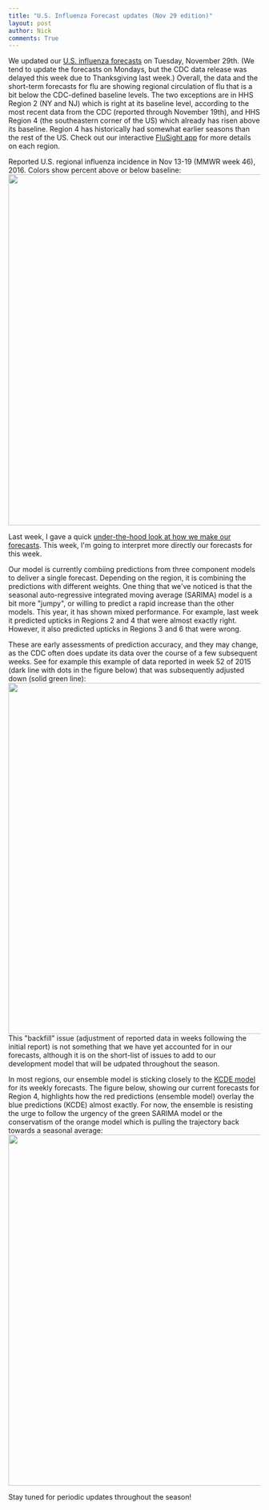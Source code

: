 ```yaml
---
title: "U.S. Influenza Forecast updates (Nov 29 edition)"
layout: post
author: Nick
comments: True
---
```


We updated our [U.S. influenza forecasts](https://reichlab.github.io/flusight/) on Tuesday, November 29th. (We tend to update the forecasts on Mondays, but the CDC data release was delayed this week due to Thanksgiving last week.) Overall, the data and the short-term forecasts for flu are showing regional circulation of flu that is a bit below the CDC-defined baseline levels. The two exceptions are in HHS Region 2 (NY and NJ) which is right at its baseline level, according to the most recent data from the CDC (reported through November 19th), and HHS Region 4 (the southeastern corner of the US) which already has risen above its baseline. Region 4 has historically had somewhat earlier seasons than the rest of the US. Check out our interactive [FluSight app](https://reichlab.github.io/flusight/) for more details on each region.

Reported U.S. regional influenza incidence in Nov 13-19 (MMWR week 46), 2016. Colors show percent above or below baseline:
<a href="https://reichlab.github.io/flusight/">
    <img class="img-responsive" width="700" src="https://reichlab.github.io/images/blog-figs/20161130-us-flu-map.png">
</a>

<!--more-->

Last week, I gave a quick [under-the-hood look at how we make our forecasts](https://reichlab.github.io/2016/11/23/introducing-flusight.html). This week, I'm going to interpret more directly our forecasts for this week.

Our model is currently combiing predictions from three component models to deliver a single forecast. Depending on the region, it is combining the predictions with different weights. One thing that we've noticed is that the seasonal auto-regressive integrated moving average (SARIMA) model is a bit more "jumpy", or willing to predict a rapid increase than the other models. This year, it has shown mixed performance. For example, last week it predicted upticks in Regions 2 and 4 that were almost exactly right. However, it also predicted upticks in Regions 3 and 6 that were wrong. 

These are early assessments of prediction accuracy, and they may change, as the CDC often does update its data over the course of a few subsequent weeks. See for example this example of data reported in week 52 of 2015 (dark line with dots in the figure below) that was subsequently adjusted down (solid green line):
<a href="https://reichlab.github.io/flusight/">
    <img class="img-responsive" width="700" src="https://reichlab.github.io/images/blog-figs/20161130-backfill-issue.png">
</a>
This "backfill" issue (adjustment of reported data in weeks following the initial report) is not something that we have yet accounted for in our forecasts, although it is on the short-list of issues to add to our development model that will be udpated throughout the season.

In most regions, our ensemble model is sticking closely to the [KCDE model](https://github.com/reichlab/article-disease-pred-with-kcde/raw/master/inst/article/infectious-disease-prediction-with-kcde.pdf) for its weekly forecasts. The figure below, showing our current forecasts for Region 4, highlights how the red predictions (ensemble model) overlay the blue predictions (KCDE) almost exactly. For now, the ensemble is resisting the urge to follow the urgency of the green SARIMA model or the conservatism of the orange model which is pulling the trajectory back towards a seasonal average:
<a href="https://reichlab.github.io/flusight/">
    <img class="img-responsive" width="700" src="https://reichlab.github.io/images/blog-figs/20161130-region4-forecast.png">
</a>

Stay tuned for periodic updates throughout the season!